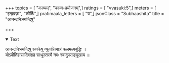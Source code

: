 +++
topics = [ "काव्यम्", "काव्य-प्रयोजनम्",]
ratings = [ "vvasuki:5",]
meters = [ "इन्द्रवज्रा", "कीर्तिः",]
pratimaala_letters = [ "य",]
jsonClass = "Subhaashita"
title = "आनन्दनिःस्यन्दिषु"

+++

<details open><summary>Text</summary>

आनन्दनिःस्यन्दिषु रूपकेषु व्युत्पत्तिमात्रं फलमल्पबुद्धिः ।  
योऽपीतिहासादिवदाह साधुस्तस्मै नमः स्वादुपराङ्मुखाय ॥
</details>
